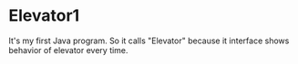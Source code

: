 # Elevator1
It's my first Java program. So it calls "Elevator" because it interface shows behavior of elevator every time.
